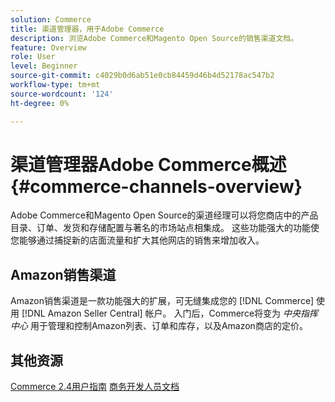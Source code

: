 ```yaml
---
solution: Commerce
title: 渠道管理器，用于Adobe Commerce
description: 浏览Adobe Commerce和Magento Open Source的销售渠道文档。
feature: Overview
role: User
level: Beginner
source-git-commit: c4029b0d6ab51e0cb84459d46b4d52178ac547b2
workflow-type: tm+mt
source-wordcount: '124'
ht-degree: 0%

---
```



# 渠道管理器Adobe Commerce概述 {#commerce-channels-overview}

Adobe Commerce和Magento Open Source的渠道经理可以将您商店中的产品目录、订单、发货和存储配置与著名的市场站点相集成。 这些功能强大的功能使您能够通过捕捉新的店面流量和扩大其他网店的销售来增加收入。

## Amazon销售渠道

Amazon销售渠道是一款功能强大的扩展，可无缝集成您的 [!DNL Commerce] 使用 [!DNL Amazon Seller Central] 帐户。 入门后，Commerce将变为 _中央指挥中心_ 用于管理和控制Amazon列表、订单和库存，以及Amazon商店的定价。

## 其他资源

[Commerce 2.4用户指南](https://docs.magento.com/user-guide/)
[商务开发人员文档](https://devdocs.magento.com/)

